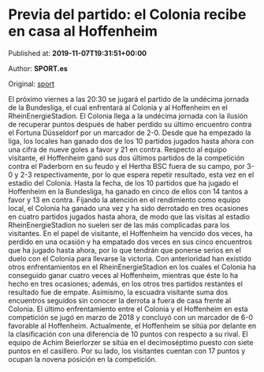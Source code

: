 
# Previa del partido: el Colonia recibe en casa al Hoffenheim

Published at: **2019-11-07T19:31:51+00:00**

Author: **SPORT.es**

Original: [sport](https://www.sport.es/es/noticias/bundesliga/previa-del-partido-el-colonia-recibe-en-casa-al-hoffenheim-7718759)

El próximo viernes a las 20:30 se jugará el partido de la undécima jornada de la Bundesliga, el cual enfrentará al Colonia y al Hoffenheim en el RheinEnergieStadion.
El Colonia llega a la undécima jornada con la ilusión de recuperar puntos después de haber perdido su último encuentro contra el Fortuna Düsseldorf por un marcador de 2-0. Desde que ha empezado la liga, los locales han ganado dos de los 10 partidos jugados hasta ahora con una cifra de nueve goles a favor y 21 en contra.
Respecto al equipo visitante, el Hoffenheim ganó sus dos últimos partidos de la competición contra el Paderborn en su feudo y el Hertha BSC fuera de su campo, por 3-0 y 2-3 respectivamente, por lo que espera repetir resultado, esta vez en el estadio del Colonia. Hasta la fecha, de los 10 partidos que ha jugado el Hoffenheim en la Bundesliga, ha ganado en cinco de ellos con 14 tantos a favor y 13 en contra.
Fijando la atención en el rendimiento como equipo local, el Colonia ha ganado una vez y ha sido derrotado en tres ocasiones en cuatro partidos jugados hasta ahora, de modo que las visitas al estadio RheinEnergieStadion no suelen ser de las más complicadas para los visitantes. En el papel de visitante, el Hoffenheim ha vencido dos veces, ha perdido en una ocasión y ha empatado dos veces en sus cinco encuentros que ha jugado hasta ahora, por lo que tendrán que ponerse serios en el duelo con el Colonia para llevarse la victoria.
Con anterioridad han existido otros enfrentamientos en el RheinEnergieStadion en los cuales el Colonia ha conseguido ganar cuatro veces al Hoffenheim, mientras que éste lo ha hecho en tres ocasiones; además, en los otros tres partidos restantes el resultado fue de empate. Asimismo, la escuadra visitante suma dos encuentros seguidos sin conocer la derrota a fuera de casa frente al Colonia. El último enfrentamiento entre el Colonia y el Hoffenheim en esta competición se jugó en marzo de 2018 y concluyó con un marcador de 6-0 favorable al Hoffenheim.
Actualmente, el Hoffenheim se sitúa por delante en la clasificación con una diferencia de 10 puntos con respecto a su rival. El equipo de Achim Beierlorzer se sitúa en el decimoséptimo puesto con siete puntos en el casillero. Por su lado, los visitantes cuentan con 17 puntos y ocupan la novena posición en la competición.
